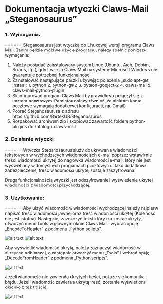 # Dokumentacja wtyczki Claws-Mail „Steganosaurus”
### 1. Wymagania:
======
Steganosaurus jest wtyczką do Linuxowej wersji programu Claws Mail. Zanim będzie możliwe użycie programu, należy spełnić poniższe wymagania:
  1. Należy posiadać zainstalowany system Linux (Ubuntu, Arch, Debian, Solaris, itp.), gdyż wersja Claws Mail na systemy Microsoft Windows nie gwarantuje potrzebnej funkcjonalności.
  2. Zainstalować następujące paczki używając polecenia „sudo apt-get install”:
    1. python
    2. python-gtk2
    3. python-gobject-2
    4. claws-mail
    5. claws-mail-python-plugin
  3. Skonfigurować program Claws Mail by prawidłowo połączył się z kontem pocztowym (Pamiętać należy również, że niektóre konta pocztowe wymagają dodatkowej konfiguracji, np. Gmail)
  4. Pobrać Steganosaurusa z adresu <https://github.com/BartekUR/Steganosaurus>
  5. Rozpakować archiwum zip i skopiować zawartość folderu python-plugins do katalogu .claws-mail
  
### 2. Działanie wtyczki:
======
Wtyczka Steganosaurus służy do ukrywania wiadomości tekstowych w wychodzących wiadomościach e-mail poprzez wstawienie treści wiadomości ukrytej do nagłówka wiadomości e-mail, który nie jest wyświetlany w domyślnych programach pocztowych. Jako dodatkowe zabezpieczenie, treść wiadomości ukrytej zostaje zaszyfrowana. 

Drugą funkcjonalnością wtyczki jest odszyfrowanie i wyświetlenie ukrytej wiadomości z wiadomości przychodzącej.

### 3. Użytkowanie:
======
Aby ukryć wiadomość w wiadomości wychodzącej należy najpierw napisać treść wiadomości jawnej oraz treść wiadomości ukrytej (Kolejność nie jest istotna). Następnie, zaznaczyć tekst który ma zostać ukryty, otworzyć menu Tools w głównym oknie Claws Mail i wybrać opcję „EncodeToHeader” z podmenu „Python scripts”.

![alt text](https://s28.postimg.org/4222srzpp/image.jpg)
![alt text](https://s24.postimg.org/sc55rrfr9/image.jpg)

Aby wyświetlić wiadomość ukrytą, należy zaznaczyć wiadomość w skrzynce odbiorczej, a następnie otworzyć menu „Tools” i wybrać opcję „DecodeFromHeader” z podmenu „Python scripts”.

![alt text](https://s30.postimg.org/wwfkz21pd/image.jpg)

Jeżeli wiadomość nie zawierała ukrytych treści, pokaże się komunikat błędu. Jeżeli wiadomość zawierała ukrytą treść, zostanie wyświetlone okienko z tąż treścią.

![alt text](https://s30.postimg.org/6ids3bkfl/image.jpg)
